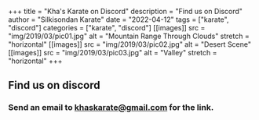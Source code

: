 +++
title = "Kha's Karate on Discord"
description = "Find us on Discord"
author = "Silkisondan Karate"
date = "2022-04-12"
tags = ["karate", "discord"]
categories = ["karate", "discord"]
[[images]]
  src = "img/2019/03/pic01.jpg"
  alt = "Mountain Range Through Clouds"
  stretch = "horizontal"
[[images]]
  src = "img/2019/03/pic02.jpg"
  alt = "Desert Scene"
[[images]]
  src = "img/2019/03/pic03.jpg"
  alt = "Valley"
  stretch = "horizontal"
+++

## Find us on discord

### Send an email to khaskarate@gmail.com for the link. 
